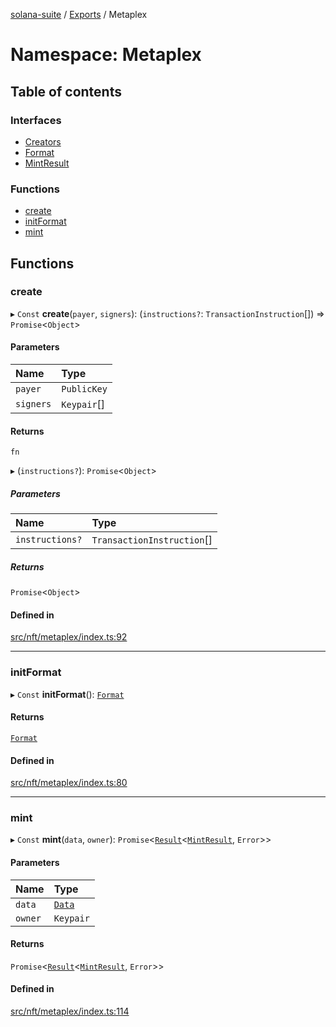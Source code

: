 [solana-suite](../README.md) / [Exports](../modules.md) / Metaplex

# Namespace: Metaplex

## Table of contents

### Interfaces

- [Creators](../interfaces/Metaplex.Creators.md)
- [Format](../interfaces/Metaplex.Format.md)
- [MintResult](../interfaces/Metaplex.MintResult.md)

### Functions

- [create](Metaplex.md#create)
- [initFormat](Metaplex.md#initformat)
- [mint](Metaplex.md#mint)

## Functions

### create

▸ `Const` **create**(`payer`, `signers`): (`instructions?`: `TransactionInstruction`[]) => `Promise`<`Object`\>

#### Parameters

| Name | Type |
| :------ | :------ |
| `payer` | `PublicKey` |
| `signers` | `Keypair`[] |

#### Returns

`fn`

▸ (`instructions?`): `Promise`<`Object`\>

##### Parameters

| Name | Type |
| :------ | :------ |
| `instructions?` | `TransactionInstruction`[] |

##### Returns

`Promise`<`Object`\>

#### Defined in

[src/nft/metaplex/index.ts:92](https://github.com/fukaoi/solana-suite/blob/c7cf758/src/nft/metaplex/index.ts#L92)

___

### initFormat

▸ `Const` **initFormat**(): [`Format`](../interfaces/Metaplex.Format.md)

#### Returns

[`Format`](../interfaces/Metaplex.Format.md)

#### Defined in

[src/nft/metaplex/index.ts:80](https://github.com/fukaoi/solana-suite/blob/c7cf758/src/nft/metaplex/index.ts#L80)

___

### mint

▸ `Const` **mint**(`data`, `owner`): `Promise`<[`Result`](../modules.md#result)<[`MintResult`](../interfaces/Metaplex.MintResult.md), `Error`\>\>

#### Parameters

| Name | Type |
| :------ | :------ |
| `data` | [`Data`](../classes/MetaplexInstructure.Data.md) |
| `owner` | `Keypair` |

#### Returns

`Promise`<[`Result`](../modules.md#result)<[`MintResult`](../interfaces/Metaplex.MintResult.md), `Error`\>\>

#### Defined in

[src/nft/metaplex/index.ts:114](https://github.com/fukaoi/solana-suite/blob/c7cf758/src/nft/metaplex/index.ts#L114)
